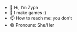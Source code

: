 - 👋 Hi, I’m Zyph
- 👀 I make games :)
- 📫 How to reach me: you don't
- 😄 Pronouns: She/Her


<!---
7Zyph/7Zyph is a ✨ special ✨ repository because its `README.md` (this file) appears on your GitHub profile.
You can click the Preview link to take a look at your changes.
--->
